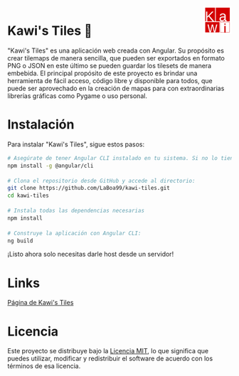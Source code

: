 <a href="#">
    <img align="right" height="64" src="https://raw.githubusercontent.com/LaBoa99/kawi-tiles/bd90da16e0a6f72e2675c83dadb852e39ad4bbb9/src/assets/logo.svg">
</a>

# Kawi's Tiles 🌵
"Kawi's Tiles" es una aplicación web creada con Angular. Su propósito es crear tilemaps de manera sencilla, que pueden ser exportados en formato PNG o JSON en este último se pueden guardar los tilesets de manera embebida. 
El principal propósito de este proyecto es brindar una herramienta de fácil acceso, código libre y disponible para todos, que puede ser  aprovechado en la creación de mapas para con extraordinarias librerías gráficas como Pygame o uso personal.

# Instalación

Para instalar "Kawi's Tiles", sigue estos pasos:

```bash
# Asegúrate de tener Angular CLI instalado en tu sistema. Si no lo tienes, instálalo con:
npm install -g @angular/cli

# Clona el repositorio desde GitHub y accede al directorio:
git clone https://github.com/LaBoa99/kawi-tiles.git
cd kawi-tiles

# Instala todas las dependencias necesarias
npm install

# Construye la aplicación con Angular CLI:
ng build
```
¡Listo ahora solo necesitas darle host desde un servidor! 

# Links
[Página de Kawi's Tiles](https://tiles.kawi.page)

# Licencia
Este proyecto se distribuye bajo la [Licencia MIT](LICENSE), lo que significa que puedes utilizar, modificar y redistribuir el software de acuerdo con los términos de esa licencia.
